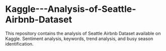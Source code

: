 # Kaggle---Analysis-of-Seattle-Airbnb-Dataset
This repository contains the analysis of Seattle Airbnb Dataset available on Kaggle. Sentiment analysis, keywords, trend analysis, and busy season identification. 
